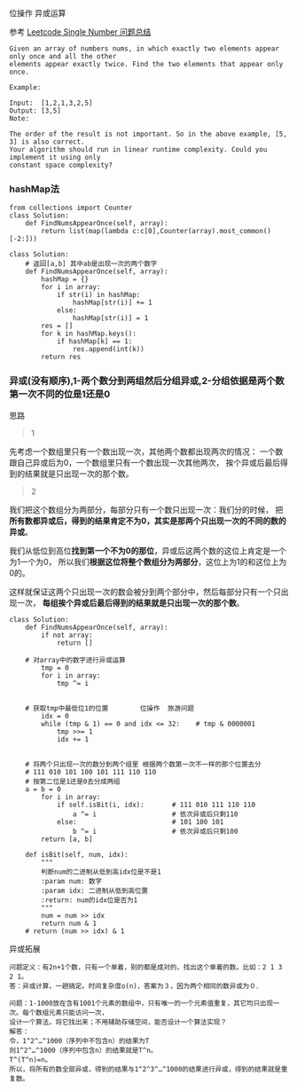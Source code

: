 位操作 异或运算

参考 [Leetcode Single Number 问题总结](http://liadbiz.github.io/leetcode-single-number-problems-summary/)

```
Given an array of numbers nums, in which exactly two elements appear only once and all the other 
elements appear exactly twice. Find the two elements that appear only once.

Example:

Input:  [1,2,1,3,2,5]
Output: [3,5]
Note:

The order of the result is not important. So in the above example, [5, 3] is also correct.
Your algorithm should run in linear runtime complexity. Could you implement it using only 
constant space complexity?
```
### hashMap法

```python3
from collections import Counter
class Solution:
    def FindNumsAppearOnce(self, array):
        return list(map(lambda c:c[0],Counter(array).most_common()[-2:]))
```	

```python3
class Solution:
    # 返回[a,b] 其中ab是出现一次的两个数字
    def FindNumsAppearOnce(self, array):
        hashMap = {}
        for i in array:
            if str(i) in hashMap:
                hashMap[str(i)] += 1
            else:
                hashMap[str(i)] = 1
        res = []
        for k in hashMap.keys():
            if hashMap[k] == 1:
                res.append(int(k))
        return res
```
 
### 异或(没有顺序),1-两个数分到两组然后分组异或,2-分组依据是两个数第一次不同的位是1还是0

思路

>1

先考虑一个数组里只有一个数出现一次，其他两个数都出现两次的情况：
一个数跟自己异或后为0，一个数组里只有一个数出现一次其他两次，
挨个异或后最后得到的结果就是只出现一次的那个数。

>2

我们把这个数组分为两部分，每部分只有一个数只出现一次：我们分的时候，
把**所有数都异或后，得到的结果肯定不为0，其实是那两个只出现一次的不同的数的异或**。

我们从低位到高位**找到第一个不为0的那位**，异或后这两个数的这位上肯定是一个为1一个为0，
所以我们**根据这位将整个数组分为两部分**，这位上为1的和这位上为0的。

这样就保证这两个只出现一次的数会被分到两个部分中，然后每部分只有一个只出现一次，
**每组挨个异或后最后得到的结果就是只出现一次的那个数**。

```python3
class Solution:
    def FindNumsAppearOnce(self, array):
        if not array:
            return []
        
	# 对array中的数字进行异或运算
        tmp = 0
        for i in array:
            tmp ^= i
        		
		
	# 获取tmp中最低位1的位置        位操作  旅游问题
        idx = 0
        while (tmp & 1) == 0 and idx <= 32:    # tmp & 0000001 
            tmp >>= 1
            idx += 1
        
		
	# 将两个只出现一次的数分到两个组里 根据两个数第一次不一样的那个位置去分
	# 111 010 101 100 101 111 110 110
	# 按第二位是1还是0去分成两组
	a = b = 0
        for i in array:
            if self.isBit(i, idx):       # 111 010 111 110 110
                a ^= i                   # 依次异或后只剩110
            else:                        # 101 100 101 
                b ^= i                   # 依次异或后只剩100
        return [a, b]
 
    def isBit(self, num, idx):
        """
        判断num的二进制从低到高idx位是不是1
        :param num: 数字
        :param idx: 二进制从低到高位置
        :return: num的idx位是否为1
        """
        num = num >> idx
        return num & 1
	# return (num >> idx) & 1
```
异或拓展
```
问题定义：有2n+1个数，只有一个单着，别的都是成对的，找出这个单着的数。比如：2 1 3 2 1。 
答：异或计算，一趟搞定。时间复杂度o(n)，答案为３，因为两个相同的数异或为０．

问题：1-1000放在含有1001个元素的数组中，只有唯一的一个元素值重复，其它均只出现一次。每个数组元素只能访问一次，
设计一个算法，将它找出来；不用辅助存储空间，能否设计一个算法实现？
解答： 
令，1^2^…^1000（序列中不包含n）的结果为T 
则1^2^…^1000（序列中包含n）的结果就是T^n。 
T^(T^n)=n。 
所以，将所有的数全部异或，得到的结果与1^2^3^…^1000的结果进行异或，得到的结果就是重复数。
```
